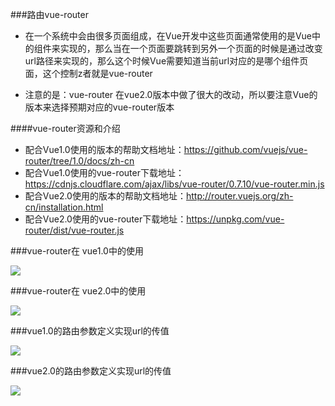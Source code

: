 ###路由vue-router

 * 
    在一个系统中会由很多页面组成，在Vue开发中这些页面通常使用的是Vue中的组件来实现的，那么当在一个页面要跳转到另外一个页面的时候是通过改变url路径来实现的，那么这个时候Vue需要知道当前url对应的是哪个组件页面，这个控制z者就是vue-router
  
 * 注意的是：vue-router 在vue2.0版本中做了很大的改动，所以要注意Vue的版本来选择预期对应的vue-router版本

####vue-router资源和介绍

- 配合Vue1.0使用的版本的帮助文档地址：https://github.com/vuejs/vue-router/tree/1.0/docs/zh-cn
- 配合Vue1.0使用的vue-router下载地址：https://cdnjs.cloudflare.com/ajax/libs/vue-router/0.7.10/vue-router.min.js
- 配合Vue2.0使用的版本的帮助文档地址：http://router.vuejs.org/zh-cn/installation.html
- 配合Vue2.0使用的vue-router下载地址：https://unpkg.com/vue-router/dist/vue-router.js

###vue-router在 vue1.0中的使用


   
   ![](/assets/d4-1.png)
    
###vue-router在 vue2.0中的使用

   ![](/assets/d4-2.png)
    
###vue1.0的路由参数定义实现url的传值

   ![](/assets/d4-3.png)
  
###vue2.0的路由参数定义实现url的传值

  ![](/assets/d4-4.png)